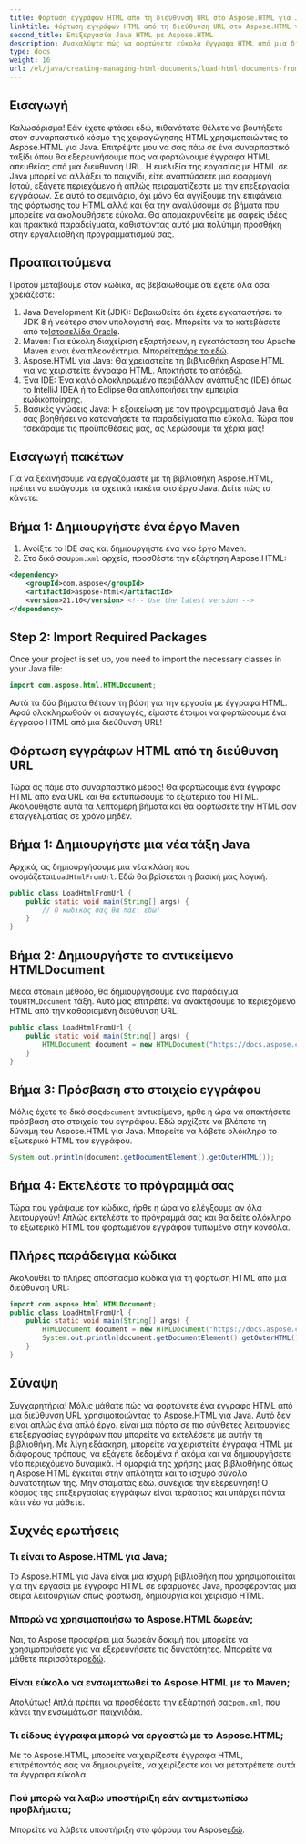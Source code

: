 ```yaml
---
title: Φόρτωση εγγράφων HTML από τη διεύθυνση URL στο Aspose.HTML για Java
linktitle: Φόρτωση εγγράφων HTML από τη διεύθυνση URL στο Aspose.HTML για Java
second_title: Επεξεργασία Java HTML με Aspose.HTML
description: Ανακαλύψτε πώς να φορτώνετε εύκολα έγγραφα HTML από μια διεύθυνση URL σε Java με το Aspose.HTML. Περιλαμβάνεται σεμινάριο βήμα προς βήμα.
type: docs
weight: 16
url: /el/java/creating-managing-html-documents/load-html-documents-from-url/
---
```

## Εισαγωγή
Καλωσόρισμα! Εάν έχετε φτάσει εδώ, πιθανότατα θέλετε να βουτήξετε στον συναρπαστικό κόσμο της χειραγώγησης HTML χρησιμοποιώντας το Aspose.HTML για Java. Επιτρέψτε μου να σας πάω σε ένα συναρπαστικό ταξίδι όπου θα εξερευνήσουμε πώς να φορτώνουμε έγγραφα HTML απευθείας από μια διεύθυνση URL. Η ευελιξία της εργασίας με HTML σε Java μπορεί να αλλάξει το παιχνίδι, είτε αναπτύσσετε μια εφαρμογή Ιστού, εξάγετε περιεχόμενο ή απλώς πειραματίζεστε με την επεξεργασία εγγράφων.
Σε αυτό το σεμινάριο, όχι μόνο θα αγγίξουμε την επιφάνεια της φόρτωσης του HTML αλλά και θα την αναλύσουμε σε βήματα που μπορείτε να ακολουθήσετε εύκολα. Θα απομακρυνθείτε με σαφείς ιδέες και πρακτικά παραδείγματα, καθιστώντας αυτό μια πολύτιμη προσθήκη στην εργαλειοθήκη προγραμματισμού σας.
## Προαπαιτούμενα
Προτού μεταβούμε στον κώδικα, ας βεβαιωθούμε ότι έχετε όλα όσα χρειάζεστε:
1.  Java Development Kit (JDK): Βεβαιωθείτε ότι έχετε εγκαταστήσει το JDK 8 ή νεότερο στον υπολογιστή σας. Μπορείτε να το κατεβάσετε από το[Ιστοσελίδα Oracle](https://www.oracle.com/java/technologies/javase-jdk11-downloads.html).
2.  Maven: Για εύκολη διαχείριση εξαρτήσεων, η εγκατάσταση του Apache Maven είναι ένα πλεονέκτημα. Μπορείτε[πάρε το εδώ](https://maven.apache.org/download.cgi).
3. Aspose.HTML για Java: Θα χρειαστείτε τη βιβλιοθήκη Aspose.HTML για να χειριστείτε έγγραφα HTML. Αποκτήστε το από[εδώ](https://releases.aspose.com/html/java/). 
4. Ένα IDE: Ένα καλό ολοκληρωμένο περιβάλλον ανάπτυξης (IDE) όπως το IntelliJ IDEA ή το Eclipse θα απλοποιήσει την εμπειρία κωδικοποίησης.
5. Βασικές γνώσεις Java: Η εξοικείωση με τον προγραμματισμό Java θα σας βοηθήσει να κατανοήσετε τα παραδείγματα πιο εύκολα.
Τώρα που τσεκάραμε τις προϋποθέσεις μας, ας λερώσουμε τα χέρια μας!
## Εισαγωγή πακέτων
Για να ξεκινήσουμε να εργαζόμαστε με τη βιβλιοθήκη Aspose.HTML, πρέπει να εισάγουμε τα σχετικά πακέτα στο έργο Java. Δείτε πώς το κάνετε:
## Βήμα 1: Δημιουργήστε ένα έργο Maven
1. Ανοίξτε το IDE σας και δημιουργήστε ένα νέο έργο Maven.
2.  Στο δικό σου`pom.xml` αρχείο, προσθέστε την εξάρτηση Aspose.HTML:
   ```xml
   <dependency>
       <groupId>com.aspose</groupId>
       <artifactId>aspose-html</artifactId>
       <version>21.10</version> <!-- Use the latest version -->
   </dependency>
```
## Step 2: Import Required Packages
Once your project is set up, you need to import the necessary classes in your Java file:
```java
import com.aspose.html.HTMLDocument;
```
Αυτά τα δύο βήματα θέτουν τη βάση για την εργασία με έγγραφα HTML. Αφού ολοκληρωθούν οι εισαγωγές, είμαστε έτοιμοι να φορτώσουμε ένα έγγραφο HTML από μια διεύθυνση URL!
## Φόρτωση εγγράφων HTML από τη διεύθυνση URL
Τώρα ας πάμε στο συναρπαστικό μέρος! Θα φορτώσουμε ένα έγγραφο HTML από ένα URL και θα εκτυπώσουμε το εξωτερικό του HTML. Ακολουθήστε αυτά τα λεπτομερή βήματα και θα φορτώσετε την HTML σαν επαγγελματίας σε χρόνο μηδέν.
## Βήμα 1: Δημιουργήστε μια νέα τάξη Java
 Αρχικά, ας δημιουργήσουμε μια νέα κλάση που ονομάζεται`LoadHtmlFromUrl`. Εδώ θα βρίσκεται η βασική μας λογική.
```java
public class LoadHtmlFromUrl {
    public static void main(String[] args) {
        // Ο κωδικός σας θα πάει εδώ!
    }
}
```
## Βήμα 2: Δημιουργήστε το αντικείμενο HTMLDocument
 Μέσα στο`main` μέθοδο, θα δημιουργήσουμε ένα παράδειγμα του`HTMLDocument` τάξη. Αυτό μας επιτρέπει να ανακτήσουμε το περιεχόμενο HTML από την καθορισμένη διεύθυνση URL.
```java
public class LoadHtmlFromUrl {
    public static void main(String[] args) {
        HTMLDocument document = new HTMLDocument("https://docs.aspose.com/html/net/creating-a-document/document.html");
    }
}
```
## Βήμα 3: Πρόσβαση στο στοιχείο εγγράφου
 Μόλις έχετε το δικό σας`document` αντικείμενο, ήρθε η ώρα να αποκτήσετε πρόσβαση στο στοιχείο του εγγράφου. Εδώ αρχίζετε να βλέπετε τη δύναμη του Aspose.HTML για Java. Μπορείτε να λάβετε ολόκληρο το εξωτερικό HTML του εγγράφου.
```java
System.out.println(document.getDocumentElement().getOuterHTML());
```
## Βήμα 4: Εκτελέστε το πρόγραμμά σας
Τώρα που γράψαμε τον κώδικα, ήρθε η ώρα να ελέγξουμε αν όλα λειτουργούν! Απλώς εκτελέστε το πρόγραμμά σας και θα δείτε ολόκληρο το εξωτερικό HTML του φορτωμένου εγγράφου τυπωμένο στην κονσόλα.
## Πλήρες παράδειγμα κώδικα
Ακολουθεί το πλήρες απόσπασμα κώδικα για τη φόρτωση HTML από μια διεύθυνση URL:
```java
import com.aspose.html.HTMLDocument;
public class LoadHtmlFromUrl {
    public static void main(String[] args) {
        HTMLDocument document = new HTMLDocument("https://docs.aspose.com/html/net/creating-a-document/document.html");
        System.out.println(document.getDocumentElement().getOuterHTML());
    }
}
```
## Σύναψη
Συγχαρητήρια! Μόλις μάθατε πώς να φορτώνετε ένα έγγραφο HTML από μια διεύθυνση URL χρησιμοποιώντας το Aspose.HTML για Java. Αυτό δεν είναι απλώς ένα απλό έργο. είναι μια πόρτα σε πιο σύνθετες λειτουργίες επεξεργασίας εγγράφων που μπορείτε να εκτελέσετε με αυτήν τη βιβλιοθήκη. Με λίγη εξάσκηση, μπορείτε να χειριστείτε έγγραφα HTML με διάφορους τρόπους, να εξάγετε δεδομένα ή ακόμα και να δημιουργήσετε νέο περιεχόμενο δυναμικά.
Η ομορφιά της χρήσης μιας βιβλιοθήκης όπως η Aspose.HTML έγκειται στην απλότητα και το ισχυρό σύνολο δυνατοτήτων της. Μην σταματάς εδώ. συνέχισε την εξερεύνηση! Ο κόσμος της επεξεργασίας εγγράφων είναι τεράστιος και υπάρχει πάντα κάτι νέο να μάθετε.
## Συχνές ερωτήσεις
### Τι είναι το Aspose.HTML για Java;  
Το Aspose.HTML για Java είναι μια ισχυρή βιβλιοθήκη που χρησιμοποιείται για την εργασία με έγγραφα HTML σε εφαρμογές Java, προσφέροντας μια σειρά λειτουργιών όπως φόρτωση, δημιουργία και χειρισμό HTML.
### Μπορώ να χρησιμοποιήσω το Aspose.HTML δωρεάν;  
 Ναι, το Aspose προσφέρει μια δωρεάν δοκιμή που μπορείτε να χρησιμοποιήσετε για να εξερευνήσετε τις δυνατότητες. Μπορείτε να μάθετε περισσότερα[εδώ](https://releases.aspose.com/).
### Είναι εύκολο να ενσωματωθεί το Aspose.HTML με το Maven;  
 Απολύτως! Απλά πρέπει να προσθέσετε την εξάρτησή σας`pom.xml`, που κάνει την ενσωμάτωση παιχνιδάκι.
### Τι είδους έγγραφα μπορώ να εργαστώ με το Aspose.HTML;  
Με το Aspose.HTML, μπορείτε να χειρίζεστε έγγραφα HTML, επιτρέποντάς σας να δημιουργείτε, να χειρίζεστε και να μετατρέπετε αυτά τα έγγραφα εύκολα.
### Πού μπορώ να λάβω υποστήριξη εάν αντιμετωπίσω προβλήματα;  
 Μπορείτε να λάβετε υποστήριξη στο φόρουμ του Aspose[εδώ](https://forum.aspose.com/c/html/29).